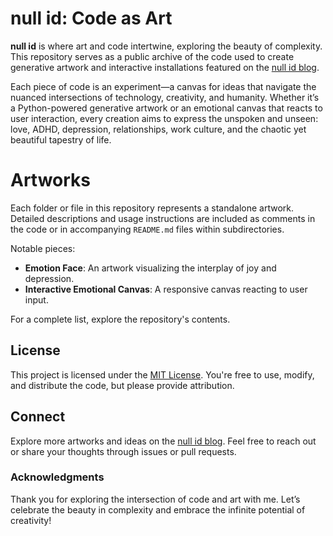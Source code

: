 # null id: Code as Art

**null id** is where art and code intertwine, exploring the beauty of complexity. This repository serves as a public archive of the code used to create generative artwork and interactive installations featured on the [null id blog](https://null-id.com).

Each piece of code is an experiment—a canvas for ideas that navigate the nuanced intersections of technology, creativity, and humanity. Whether it’s a Python-powered generative artwork or an emotional canvas that reacts to user interaction, every creation aims to express the unspoken and unseen: love, ADHD, depression, relationships, work culture, and the chaotic yet beautiful tapestry of life.

# Artworks

Each folder or file in this repository represents a standalone artwork. Detailed descriptions and usage instructions are included as comments in the code or in accompanying `README.md` files within subdirectories.

Notable pieces:
- **Emotion Face**: An artwork visualizing the interplay of joy and depression.
- **Interactive Emotional Canvas**: A responsive canvas reacting to user input.

For a complete list, explore the repository's contents.

## License

This project is licensed under the [MIT License](LICENSE). You're free to use, modify, and distribute the code, but please provide attribution.

## Connect

Explore more artworks and ideas on the [null id blog](https://null-id.com). Feel free to reach out or share your thoughts through issues or pull requests.

### Acknowledgments

Thank you for exploring the intersection of code and art with me. Let’s celebrate the beauty in complexity and embrace the infinite potential of creativity!
```
